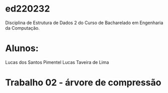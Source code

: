 # ed220232
Disciplina de Estrutura de Dados 2 do Curso de Bacharelado em Engenharia da Computação.

# Alunos:

Lucas dos Santos Pimentel
Lucas Taveira de Lima


# Trabalho 02 - árvore de compressão

